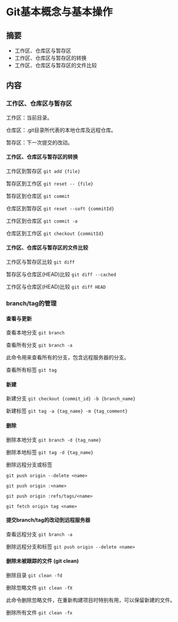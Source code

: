 # Git基本概念与基本操作
## 摘要
* 工作区、仓库区与暂存区
* 工作区、仓库区与暂存区的转换
* 工作区、仓库区与暂存区的文件比较

## 内容

### 工作区、仓库区与暂存区

工作区：当前目录。

仓库区：.git目录所代表的本地仓库及远程仓库。

暂存区：下一次提交的改动。

#### 工作区、仓库区与暂存区的转换

工作区到暂存区 `git add {file}`

暂存区到工作区 `git reset -- {file}`

暂存区到仓库区 `git commit`

仓库区到暂存区 `git reset --soft {commitId}`

工作区到仓库区 `git commit -a`

仓库区到工作区 `git checkout {commitId}`

#### 工作区、仓库区与暂存区的文件比较

工作区与暂存区比较 `git diff`

暂存区与仓库区(HEAD)比较 `git diff --cached`

工作区与仓库区(HEAD)比较 `git diff HEAD`

### branch/tag的管理

#### 查看与更新

查看本地分支 `git branch`

查看所有分支 `git branch -a`

此命令用来查看所有的分支，包含远程服务器的分支。

查看所有标签 `git tag`

#### 新建

新建分支 `git checkout {commit_id} -b {branch_name}`

新建标签 `git tag -a {tag_name} -m {tag_comment}`

#### 删除

删除本地分支 `git branch -d {tag_name}`

删除本地标签 `git tag -d {tag_name}`

删除远程分支或标签

`git push origin --delete <name>`

`git push origin :<name>`

`git push origin :refs/tags/<name>`

`git fetch origin tag <name>`

#### 提交branch/tag的改动到远程服务器

查看远程分支 `git branch -a`

删除远程分支和标签 `git push origin --delete <name>`

#### 删除未被跟踪的文件 (git clean)

删除目录 `git clean -fd`

删除忽略文件 `git clean -fX`

此命令删除忽略文件，在重新构建项目时特别有用，可以保留新建的文件。

删除所有文件 `git clean -fx`
